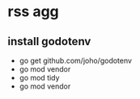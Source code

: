 # rss agg

## install godotenv

- go get github.com/joho/godotenv
- go mod vendor
- go mod tidy
- go mod vendor
